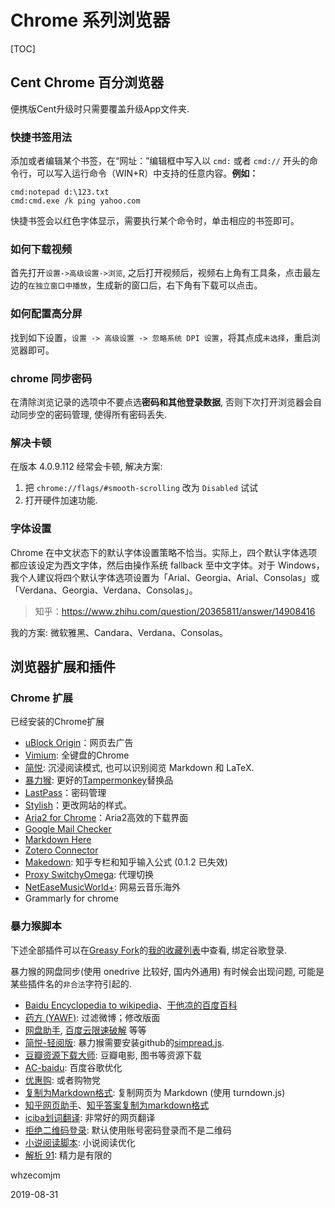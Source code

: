 # Chrome 系列浏览器 

[TOC]

## Cent Chrome 百分浏览器

便携版Cent升级时只需要覆盖升级App文件夹.

### 快捷书签用法

添加或者编辑某个书签，在“网址：”编辑框中写入以 `cmd:` 或者 `cmd://` 开头的命令行，可以写入运行命令（WIN+R）中支持的任意内容。**例如：** 

```shell
cmd:notepad d:\123.txt
cmd:cmd.exe /k ping yahoo.com
```

快捷书签会以红色字体显示，需要执行某个命令时，单击相应的书签即可。

### 如何下载视频

首先打开`设置->高级设置->浏览`, 之后打开视频后，视频右上角有工具条，点击最左边的`在独立窗口中播放`，生成新的窗口后，右下角有下载可以点击。



### 如何配置高分屏

找到如下设置，`设置 -> 高级设置 -> 忽略系统 DPI 设置`，将其点成`未选择`，重启浏览器即可。



### chrome 同步密码

在清除浏览记录的选项中不要点选**密码和其他登录数据**, 否则下次打开浏览器会自动同步空的密码管理, 使得所有密码丢失.



### 解决卡顿

在版本 4.0.9.112 经常会卡顿, 解决方案:

1. 把 `chrome://flags/#smooth-scrolling` 改为 `Disabled` 试试
2. 打开硬件加速功能.



### 字体设置

Chrome 在中文状态下的默认字体设置策略不恰当。实际上，四个默认字体选项都应该设定为西文字体，然后由操作系统 fallback 至中文字体。对于 Windows，我个人建议将四个默认字体选项设置为「Arial、Georgia、Arial、Consolas」或「Verdana、Georgia、Verdana、Consolas」。

> 知乎：https://www.zhihu.com/question/20365811/answer/14908416

我的方案: 微软雅黑、Candara、Verdana、Consolas。



## 浏览器扩展和插件

### Chrome 扩展

已经安装的Chrome扩展

* [uBlock Origin](https://github.com/gorhill/uBlock)：网页去广告
* [Vimium](https://vimium.github.io/): 全键盘的Chrome
* [简悦](https://chrome.google.com/webstore/detail/simpread-reader-view/ijllcpnolfcooahcekpamkbidhejabll/): 沉浸阅读模式, 也可以识别阅览 Markdown 和 LaTeX.
* [暴力猴](https://chrome.google.com/webstore/detail/violentmonkey/jinjaccalgkegednnccohejagnlnfdag): 更好的[Tampermonkey](http://tampermonkey.net/)替换品
* [LastPass](https://www.lastpass.com/zh)：密码管理
* [Stylish](https://userstyles.org/)：更改网站的样式。
* [Aria2 for Chrome](https://chrome.google.com/webstore/detail/aria2-for-chrome/mpkodccbngfoacfalldjimigbofkhgjn)：Aria2高效的下载界面
* [Google Mail Checker](https://chrome.google.com/webstore/detail/google-mail-checker/mihcahmgecmbnbcchbopgniflfhgnkff)
* [Markdown Here](https://markdown-here.com)
* [Zotero Connector](https://chrome.google.com/webstore/detail/zotero-connector/ekhagklcjbdpajgpjgmbionohlpdbjgc)
* [Makedown](https://chrome.google.com/webstore/detail/makedown/hjhdlmnpinhhbonjckafaeaacblilpkc): 知乎专栏和知乎输入公式 (0.1.2 已失效)
* [Proxy SwitchyOmega](https://chrome.google.com/webstore/detail/proxy-switchyomega/padekgcemlokbadohgkifijomclgjgif): 代理切换
* [NetEaseMusicWorld+](https://chrome.google.com/webstore/detail/neteasemusicworld%20/pjcgkmiglhiambjngnljkdpoggonlnfe): 网易云音乐海外
* Grammarly for chrome



### 暴力猴脚本

下述全部插件可以在[Greasy Fork](https://greasyfork.org/zh-CN)的[我的收藏列表](https://greasyfork.org/zh-CN/scripts?set=323311)中查看, 绑定谷歌登录. 

暴力猴的网盘同步(使用 onedrive 比较好, 国内外通用) 有时候会出现问题, 可能是某些插件名的`非合法`字符引起的.

- [Baidu Encyclopedia to wikipedia](https://greasyfork.org/zh-CN/scripts/20134)、[干他凉的百度百科](https://greasyfork.org/zh-CN/scripts/380543)
- [药方 (YAWF)](https://greasyfork.org/zh-CN/scripts/3249): 过滤微博；修改版面
- [网盘助手](https://greasyfork.org/zh-CN/scripts/378301), [百度云限速破解](https://greasyfork.org/zh-CN/scripts/380664) 等等
- [简悦-轻阅版](https://greasyfork.org/zh-CN/scripts/39998): 暴力猴需要安装github的[simpread.js](https://raw.githubusercontent.com/Kenshin/simpread-little/master/src/userscript/simpread.js).
- [豆瓣资源下载大师](https://greasyfork.org/zh-CN/scripts/329484): 豆瓣电影, 图书等资源下载
- [AC-baidu](https://greasyfork.org/zh-CN/scripts/14178): 百度谷歌优化
- [优惠购](https://greasyfork.org/zh-CN/scripts/378081): 或者购物党
- [复制为Markdown格式](https://greasyfork.org/zh-CN/scripts/370299): 复制网页为 Markdown (使用 turndown.js)
- [知乎网页助手](https://greasyfork.org/zh-CN/scripts/384172)、[知乎答案复制为markdown格式](https://greasyfork.org/zh-CN/scripts/370215)
- [iciba划词翻译](https://greasyfork.org/zh-CN/scripts/6303): 非常好的网页翻译
- [拒绝二维码登录](https://greasyfork.org/zh-CN/scripts/27183): 默认使用账号密码登录而不是二维码
- [小说阅读脚本](https://greasyfork.org/scripts/292/): 小说阅读优化
- [解析 91](https://greasyfork.org/zh-CN/scripts/378608): 精力是有限的

  





whzecomjm 

2019-08-31

